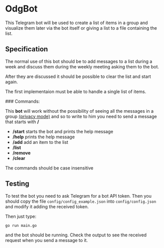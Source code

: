 # OdgBot

This Telegram bot will be used to create a list of items in a group and
visualize them later via the bot itself or giving a list to a file containing
the list.

## Specification

The normal use of this bot should be to add messages to a list during a week and
discuss them during the weekly meeting asking them to the bot.

After they are discussed it should be possible to clear the list and start again.

The first implementaion must be able to handle a single list of items.

### Commands:

This **bot** will work without the possibility of seeing all the messages in a group
[(privacy mode)](https://core.telegram.org/bots#privacy-mode)
and so to write to him you need to send a message that starts with **/**

- **/start** starts the bot and prints the help message
- **/help** prints the help message
- **/add** add an item to the list
- **/list** 
- **/remove**
- **/clear**

The commands should be case insensitive

## Testing 

To test the bot you need to ask Telegram for a bot API token. Then you should copy the 
file `config/config_example.json` into `config/config.json` and modify it adding the 
received token.

Then just type:

    go run main.go

and the bot should be running. Check the output to see the received request when
you send a message to it.
